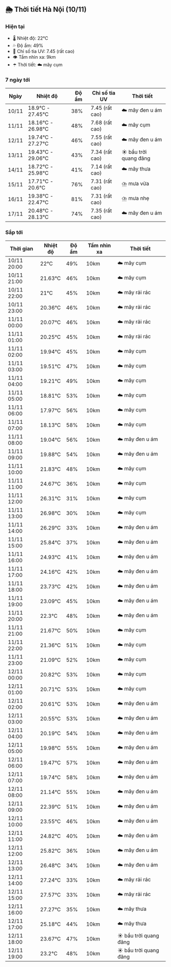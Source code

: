 ## 🌦️ Thời tiết Hà Nội (10/11)

### Hiện tại

- 🌡️ Nhiệt độ: 22℃
- 💦 Độ ẩm: 49%
- 🌟 Chỉ số tia UV: 7.45 (rất cao)
- 👁️ Tầm nhìn xa: 9km
- ☂️ Thời tiết: ☁️ mây cụm

### 7 ngày tới

| Ngày | Nhiệt độ | Độ ẩm | Chỉ số tia UV | Thời tiết |
| --- | --- | --- | --- | --- |
| 10/11 | 18.9℃ - 27.45℃ | 38% | 7.45 (rất cao) | ☁️ mây đen u ám |
| 11/11 | 18.16℃ - 26.98℃ | 48% | 7.68 (rất cao) | ☁️ mây cụm |
| 12/11 | 19.74℃ - 27.27℃ | 46% | 7.55 (rất cao) | ☁️ mây đen u ám |
| 13/11 | 19.43℃ - 29.06℃ | 43% | 7.34 (rất cao) | ☀️ bầu trời quang đãng |
| 14/11 | 18.72℃ - 25.98℃ | 41% | 7.14 (rất cao) | ☁️ mây thưa |
| 15/11 | 17.71℃ - 20.6℃ | 76% | 7.31 (rất cao) | ⛈️ mưa vừa |
| 16/11 | 19.38℃ - 22.47℃ | 81% | 7.31 (rất cao) | ⛈️ mưa nhẹ |
| 17/11 | 20.48℃ - 28.13℃ | 74% | 7.35 (rất cao) | ☁️ mây đen u ám |

### Sắp tới

| Thời gian | Nhiệt độ | Độ ẩm | Tầm nhìn xa | Thời tiết |
| --- | --- | --- | --- | --- |
| 10/11 20:00 | 22℃ | 49% | 10km | ☁️ mây cụm |
| 10/11 21:00 | 21.63℃ | 46% | 10km | ☁️ mây cụm |
| 10/11 22:00 | 21℃ | 45% | 10km | ☁️ mây rải rác |
| 10/11 23:00 | 20.36℃ | 46% | 10km | ☁️ mây rải rác |
| 11/11 00:00 | 20.07℃ | 46% | 10km | ☁️ mây rải rác |
| 11/11 01:00 | 20.25℃ | 45% | 10km | ☁️ mây rải rác |
| 11/11 02:00 | 19.94℃ | 45% | 10km | ☁️ mây cụm |
| 11/11 03:00 | 19.51℃ | 47% | 10km | ☁️ mây cụm |
| 11/11 04:00 | 19.21℃ | 49% | 10km | ☁️ mây cụm |
| 11/11 05:00 | 18.81℃ | 53% | 10km | ☁️ mây cụm |
| 11/11 06:00 | 17.97℃ | 56% | 10km | ☁️ mây cụm |
| 11/11 07:00 | 18.13℃ | 58% | 10km | ☁️ mây cụm |
| 11/11 08:00 | 19.04℃ | 56% | 10km | ☁️ mây đen u ám |
| 11/11 09:00 | 19.88℃ | 54% | 10km | ☁️ mây đen u ám |
| 11/11 10:00 | 21.83℃ | 48% | 10km | ☁️ mây cụm |
| 11/11 11:00 | 24.67℃ | 36% | 10km | ☁️ mây cụm |
| 11/11 12:00 | 26.31℃ | 31% | 10km | ☁️ mây cụm |
| 11/11 13:00 | 26.98℃ | 30% | 10km | ☁️ mây cụm |
| 11/11 14:00 | 26.29℃ | 33% | 10km | ☁️ mây đen u ám |
| 11/11 15:00 | 25.84℃ | 37% | 10km | ☁️ mây đen u ám |
| 11/11 16:00 | 24.93℃ | 41% | 10km | ☁️ mây đen u ám |
| 11/11 17:00 | 24.16℃ | 42% | 10km | ☁️ mây đen u ám |
| 11/11 18:00 | 23.73℃ | 42% | 10km | ☁️ mây đen u ám |
| 11/11 19:00 | 23.09℃ | 45% | 10km | ☁️ mây đen u ám |
| 11/11 20:00 | 22.3℃ | 48% | 10km | ☁️ mây đen u ám |
| 11/11 21:00 | 21.67℃ | 50% | 10km | ☁️ mây cụm |
| 11/11 22:00 | 21.36℃ | 51% | 10km | ☁️ mây cụm |
| 11/11 23:00 | 21.09℃ | 52% | 10km | ☁️ mây cụm |
| 12/11 00:00 | 20.82℃ | 53% | 10km | ☁️ mây cụm |
| 12/11 01:00 | 20.71℃ | 53% | 10km | ☁️ mây cụm |
| 12/11 02:00 | 20.61℃ | 53% | 10km | ☁️ mây đen u ám |
| 12/11 03:00 | 20.55℃ | 53% | 10km | ☁️ mây đen u ám |
| 12/11 04:00 | 20.19℃ | 54% | 10km | ☁️ mây đen u ám |
| 12/11 05:00 | 19.98℃ | 55% | 10km | ☁️ mây đen u ám |
| 12/11 06:00 | 19.47℃ | 57% | 10km | ☁️ mây đen u ám |
| 12/11 07:00 | 19.74℃ | 58% | 10km | ☁️ mây đen u ám |
| 12/11 08:00 | 21.14℃ | 55% | 10km | ☁️ mây đen u ám |
| 12/11 09:00 | 22.39℃ | 51% | 10km | ☁️ mây đen u ám |
| 12/11 10:00 | 23.55℃ | 46% | 10km | ☁️ mây đen u ám |
| 12/11 11:00 | 24.82℃ | 40% | 10km | ☁️ mây đen u ám |
| 12/11 12:00 | 25.82℃ | 36% | 10km | ☁️ mây đen u ám |
| 12/11 13:00 | 26.48℃ | 34% | 10km | ☁️ mây đen u ám |
| 12/11 14:00 | 27.24℃ | 33% | 10km | ☁️ mây rải rác |
| 12/11 15:00 | 27.57℃ | 33% | 10km | ☁️ mây rải rác |
| 12/11 16:00 | 27.27℃ | 35% | 10km | ☁️ mây thưa |
| 12/11 17:00 | 25.18℃ | 44% | 10km | ☁️ mây thưa |
| 12/11 18:00 | 23.67℃ | 47% | 10km | ☀️ bầu trời quang đãng |
| 12/11 19:00 | 23.2℃ | 48% | 10km | ☀️ bầu trời quang đãng |
